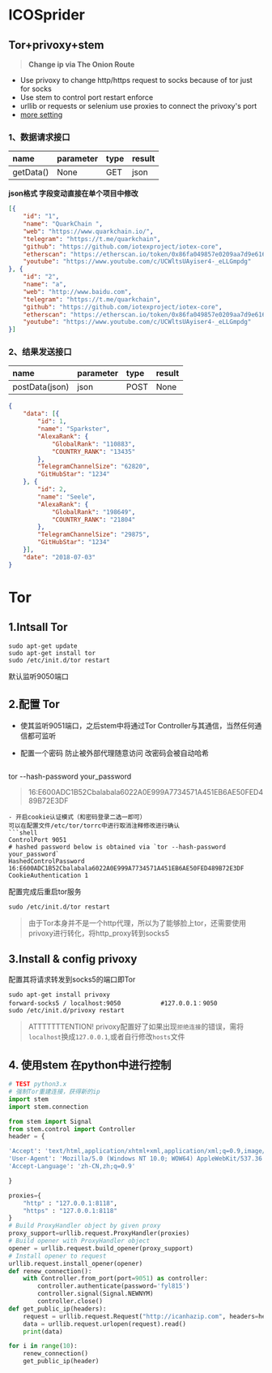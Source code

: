# ICOSprider

## Tor+privoxy+stem
> **Change ip via The Onion Route**
- Use privoxy to change http/https request to socks because of tor just for socks
- Use stem to control port restart enforce
- urllib or requests or selenium  use proxies to connect the privoxy's port
- [more setting](#Tor)

### 1、数据请求接口


name|parameter|type|result
:---|:----|:-----|:-----
getData()|None|GET|json

**json格式 字段变动直接在单个项目中修改**
```json
[{
	"id": "1",
	"name": "QuarkChain ",
	"web": "https://www.quarkchain.io/",
	"telegram": "https://t.me/quarkchain",
	"github": "https://github.com/iotexproject/iotex-core",
	"etherscan": "https://etherscan.io/token/0x86fa049857e0209aa7d9e616f7eb3b3b78ecfdb0",
	"youtube": "https://www.youtube.com/c/UCWltsUAyiser4-_eLLGmpdg"
}, {
	"id": "2",
	"name": "a",
	"web": "http://www.baidu.com",
	"telegram": "https://t.me/quarkchain",
	"github": "https://github.com/iotexproject/iotex-core",
	"etherscan": "https://etherscan.io/token/0x86fa049857e0209aa7d9e616f7eb3b3b78ecfdb0",
	"youtube": "https://www.youtube.com/c/UCWltsUAyiser4-_eLLGmpdg"
}]
```

### 2、结果发送接口
name|parameter|type|result
:---|:----|:-----|:-----
postData(json)|json|POST|None

```json
{
	"data": [{
		"id": 1,
		"name": "Sparkster",
		"AlexaRank": {
			"GlobalRank": "110883",
			"COUNTRY_RANK": "13435"
		},
		"TelegramChannelSize": "62820",
		"GitHubStar": "1234"
	}, {
		"id": 2,
		"name": "Seele",
		"AlexaRank": {
			"GlobalRank": "198649",
			"COUNTRY_RANK": "21804"
		},
		"TelegramChannelSize": "29875",
		"GitHubStar": "1234"
	}],
	"date": "2018-07-03"
}
```
# Tor 
## **1.Intsall Tor**
```shell
sudo apt-get update
sudo apt-get install tor
sudo /etc/init.d/tor restart
```
默认监听9050端口

## **2.配置 Tor**
- 使其监听9051端口，之后stem中将通过Tor Controller与其通信，当然任何通信都可监听
- 配置一个密码 防止被外部代理随意访问 改密码会被自动哈希

  ```shell
tor --hash-password your_password
> 16:E600ADC1B52Cbalabala6022A0E999A7734571A451EB6AE50FED489B72E3DF
```
- 开启cookie认证模式（和密码登录二选一即可）
可以在配置文件/etc/tor/torrc中进行取消注释修改进行确认
```shell
ControlPort 9051
# hashed password below is obtained via `tor --hash-password your_password`
HashedControlPassword 16:E600ADC1B52Cbalabala6022A0E999A7734571A451EB6AE50FED489B72E3DF
CookieAuthentication 1
```
配置完成后重启tor服务
```shell
sudo /etc/init.d/tor restart
```


> 由于Tor本身并不是一个http代理，所以为了能够脸上tor，还需要使用privoxy进行转化，将http_proxy转到socks5

## **3.Install & config privoxy**

配置其将请求转发到socks5的端口即Tor
```shell
sudo apt-get install privoxy
forward-socks5 / localhost:9050           #127.0.0.1：9050
sudo /etc/init.d/privoxy restart
```
> ATTTTTTTENTION! privoxy配置好了如果出现`拒绝连接`的错误，需将`localhost`换成`127.0.0.1`,或者自行修改`hosts`文件

## **4. 使用stem 在python中进行控制**
```python
# TEST python3.x
# 强制Tor重建连接，获得新的ip
import stem
import stem.connection

from stem import Signal
from stem.control import Controller
header = {

'Accept': 'text/html,application/xhtml+xml,application/xml;q=0.9,image/webp,image/apng,*/*;q=0.8',
'User-Agent': 'Mozilla/5.0 (Windows NT 10.0; WOW64) AppleWebKit/537.36 (KHTML, like Gecko) Chrome/55.0.2883.87 Safari/537.36',
'Accept-Language': 'zh-CN,zh;q=0.9'

}

proxies={
    "http" : "127.0.0.1:8118",
    "https" : "127.0.0.1:8118"
}
# Build ProxyHandler object by given proxy
proxy_support=urllib.request.ProxyHandler(proxies)
# Build opener with ProxyHandler object
opener = urllib.request.build_opener(proxy_support)
# Install opener to request
urllib.request.install_opener(opener)
def renew_connection():
    with Controller.from_port(port=9051) as controller:
        controller.authenticate(password='fyl815')
        controller.signal(Signal.NEWNYM)
        controller.close()
def get_public_ip(headers):
    request = urllib.request.Request("http://icanhazip.com", headers=headers)
    data = urllib.request.urlopen(request).read()
    print(data)

for i in range(10):
    renew_connection()
    get_public_ip(header)
```